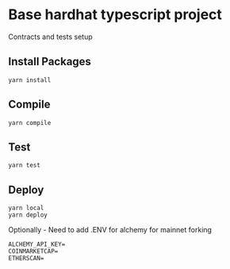 # Base hardhat typescript project

Contracts and tests setup 


## Install Packages

```
yarn install
```

## Compile

```
yarn compile
```

## Test

```
yarn test
```

## Deploy

```
yarn local
yarn deploy
```



Optionally - Need to add .ENV for alchemy for mainnet forking
```
ALCHEMY_API_KEY=
COINMARKETCAP=
ETHERSCAN=

```